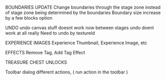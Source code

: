 BOUNDARIES UPDATE
  Change boundaries through the stage zone instead of stage zone being determined by the boundaries
  Boundary size increase by a few blocks option 

UNDO
  undo canvas stuff doesnt work now between stages
  undo doent work at all really Need to undo by textureId

EXPERIENCE IMAGES
  Experience Thumbnail, Experience Image, etc

EFFECTS 
  Remove Tag, Add Tag Effect

TREASURE CHEST UNLOCKS

Toolbar dialog different actions, ( run action in the toolbar )
